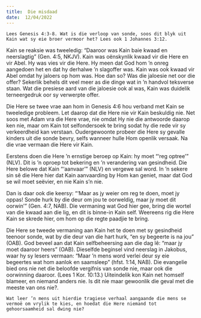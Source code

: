 ```yaml
---
title:  Die misdaad
date:  12/04/2022
---
```


`Lees Genesis 4:3-8. Wat is die verloop van sonde, soos dit blyk uit Kain wat sy eie broer vermoor het? Lees ook 1 Johannes 3:12.`

Kain se reaksie was tweeledig: “Daaroor was Kain baie kwaad en neerslagtig” (Gen. 4:5, NKJV). Kain was oënskynlik kwaad vir die Here en vir Abel. Hy was vies vir die Here. Hy meen dat God hom ’n onreg aangedoen het en dat hy derhalwe ’n slagoffer was. Kain was ook kwaad vir Abel omdat hy jaloers op hom was. Hoe dan so? Was die jaloesie net oor die offer? Sekerlik behels dit veel meer as die dinge wat in ’n handvol teksverse staan. Wat die presiese aard van die jaloesie ook al was, Kain was duidelik terneergedruk oor sy verwerpte offer.

Die Here se twee vrae aan hom in Genesis 4:6 hou verband met Kain se tweeledige probleem. Let daarop dat die Here nie vir Kain beskuldig nie. Net soos met Adam vra die Here vrae, nie omdat Hy nie die antwoorde daarop ken nie, maar om Kain tot selfondersoek te bring sodat hy die rede vir sy verkeerdheid kan verstaan. Oudergewoonte probeer die Here sy gevalle kinders uit die sonde bevry, selfs wanneer hulle Hom openlik versaak. Na die vrae vermaan die Here vir Kain.

Eerstens doen die Here ’n ernstige beroep op Kain: hy moet “‘reg optree’” (NLV). Dit is ’n oproep tot bekering en ’n verandering van gesindheid. Die Here belowe dat Kain “‘aanvaar’” (NLV) en vergewe sal word. In ’n sekere sin sê die Here hier dat Kain aanvaarding by Hom kan geniet, maar dat God se wil moet seëvier, en nie Kain s’n nie.

Dan is daar ook die keersy: “‘Maar as jy weier om reg te doen, moet jy oppas! Sonde hurk by die deur om jou te oorweldig, maar jy moet dit oorwin’” (Gen. 4:7, NAB). Die vermaning wat God hier gee, bring die wortel van die kwaad aan die lig, en dit is binne-in Kain self. Weereens rig die Here Kain se skrede hier, om hom op die regte paadjie te bring.

Die Here se tweede vermaning aan Kain het te doen met sy gesindheid teenoor sonde, wat by die deur van die hart hurk, “en sy begeerte is na jou” (OAB). God beveel aan dat Kain selfbeheersing aan die dag lê: “maar jy moet daaroor heers” (OAB). Dieselfde beginsel vind neerslag in Jakobus, waar hy sy lesers vermaan: “Maar ’n mens word verlei deur sy eie begeertes wat hom aanlok en saamsleep” (hfst. 1:14, NAB). Die evangelie bied ons nie net die beloofde vergifnis van sonde nie, maar ook die oorwinning daaroor. (Lees 1 Kor. 10:13.) Uiteindelik kon Kain net homself blameer, en niemand anders nie. Is dit nie maar gewoonlik die geval met die meeste van ons nie?.

`Wat leer ’n mens uit hierdie tragiese verhaal aangaande die mens se vermoë om vrylik te kies, en hoedat die Here niemand tot gehoorsaamheid sal dwing nie?`